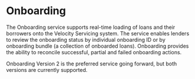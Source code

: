 # Onboarding

The Onboarding service supports real-time loading of loans and their borrowers onto the Velocity Servicing system. The service enables lenders to review the onboarding status by individual onboarding ID or by onboarding bundle (a collection of onboarded loans). Onboarding provides the ability to reconcile successful, partial and failed onboarding actions.

<aside class="notice">Onboarding Version 2 is the preferred service going forward, but both versions are currently supported.</aside>